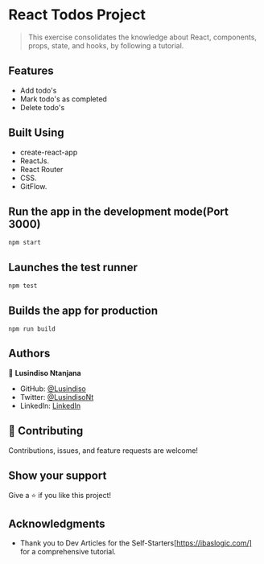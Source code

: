 # React Todos Project

> This exercise consolidates the knowledge about React, components, props, state, and hooks, by following a tutorial.

## Features

- Add todo's
- Mark todo's as completed
- Delete todo's

## Built Using

- create-react-app
- ReactJs.
- React Router
- CSS.
- GitFlow.

## Run the app in the development mode(Port 3000)

```
npm start
```

## Launches the test runner

```
npm test
```

## Builds the app for production

```
npm run build
```
## Authors

👤 **Lusindiso Ntanjana**

- GitHub: [@Lusindiso](https://github.com/Lusindiso)
- Twitter: [@LusindisoNt](https://twitter.com/LusindisoNt)
- LinkedIn: [LinkedIn](https://www.linkedin.com/in/lusindisontanjana/)

## 🤝 Contributing

Contributions, issues, and feature requests are welcome!

## Show your support

Give a ⭐️ if you like this project!

## Acknowledgments

- Thank you to Dev Articles for the Self-Starters[https://ibaslogic.com/] for a comprehensive tutorial.
